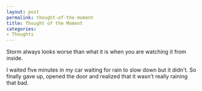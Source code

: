```yaml
---
layout: post
permalink: thought-of-the-moment
title: Thought of the Moment
categories:
- Thoughts
---
```


Storm always looks worse than what it is when you are watching it from inside.

I waited five minutes in my car waiting for rain to slow down but it didn't. So finally gave up, opened the door and realized that it wasn't really raining that bad.
